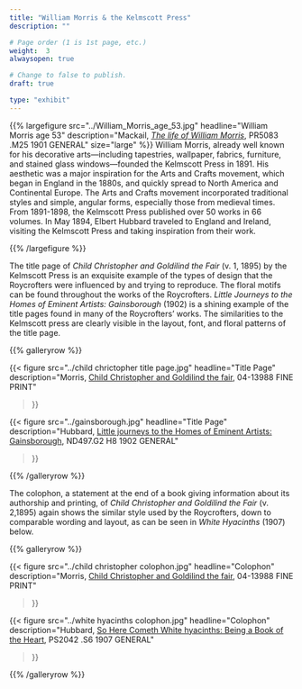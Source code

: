 ```yaml
---
title: "William Morris & the Kelmscott Press"
description: ""

# Page order (1 is 1st page, etc.)
weight:  3
alwaysopen: true

# Change to false to publish.
draft: true

type: "exhibit"
---
```


{{% largefigure src="../William_Morris_age_53.jpg"
                headline="William Morris age 53"
                description="Mackail, [*The life of William Morris*](https://bc-primo.hosted.exlibrisgroup.com/primo-explore/fulldisplay?docid=ALMA-BC21349101070001021&context=L&vid=bclib_new&search_scope=bcl&tab=bcl_only&lang=en_US), PR5083 .M25 1901 GENERAL"
                size="large" %}}
William Morris, already well known for his decorative arts—including tapestries, wallpaper, fabrics, furniture, and stained glass windows—founded the Kelmscott Press in 1891. His aesthetic was a major inspiration for the Arts and Crafts movement, which began in England in the 1880s, and quickly spread to North America and Continental Europe. The Arts and Crafts movement incorporated traditional styles and simple, angular forms, especially those from medieval times. From 1891-1898, the Kelmscott Press published over 50 works in 66 volumes. In May 1894, Elbert Hubbard traveled to England and Ireland, visiting the Kelmscott Press and taking inspiration from their work.

{{% /largefigure %}}



The title page of *Child Christopher and Goldilind the Fair* (v. 1, 1895) by the Kelmscott Press is an exquisite example of the types of design that the Roycrofters were influenced by and trying to reproduce. The floral motifs can be found throughout the works of the Roycrofters. *Little Journeys to the Homes of Eminent Artists: Gainsborough* (1902) is a shining example of the title pages found in many of the Roycrofters’ works. The similarities to the Kelmscott press are clearly visible in the layout, font, and floral patterns of the title page.





{{% galleryrow %}}

{{< figure src="../child chrictopher title page.jpg"
           headline="Title Page"
                description="Morris, [Child Christopher and Goldilind the fair](https://bc-primo.hosted.exlibrisgroup.com/primo-explore/fulldisplay?docid=ALMA-BC21324903000001021&context=L&vid=bclib_new&search_scope=lib_BURNS&tab=bcl_only&lang=en_US), 04-13988 FINE PRINT"
>}}

{{< figure src="../gainsborough.jpg"
           headline="Title Page"
                description="Hubbard, [Little journeys to the Homes of Eminent Artists: Gainsborough](https://bc-primo.hosted.exlibrisgroup.com/primo-explore/fulldisplay?docid=ALMA-BC21342177330001021&context=L&vid=bclib_new&search_scope=lib_BURNS&tab=bcl_only&lang=en_US), ND497.G2 H8 1902 GENERAL"
>}}


{{% /galleryrow %}}





The colophon, a statement at the end of a book giving information about its authorship and printing, of *Child Christopher and Goldilind the Fair* (v. 2,1895) again shows the similar style used by the Roycrofters, down to comparable wording and layout, as can be seen in *White Hyacinths* (1907) below.



{{% galleryrow %}}

{{< figure src="../child christopher colophon.jpg"
           headline="Colophon"
           description="Morris, [Child Christopher and Goldilind the fair](https://bc-primo.hosted.exlibrisgroup.com/primo-explore/fulldisplay?docid=ALMA-BC21324903000001021&context=L&vid=bclib_new&search_scope=lib_BURNS&tab=bcl_only&lang=en_US), 04-13988 FINE PRINT"
>}}

{{< figure src="../white hyacinths colophon.jpg"
           headline="Colophon"
           description="Hubbard, [So Here Cometh White hyacinths: Being a Book of the Heart](https://bc-primo.hosted.exlibrisgroup.com/primo-explore/fulldisplay?docid=ALMA-BC21334388030001021&context=L&vid=bclib_new&search_scope=lib_BURNS&tab=bcl_only&lang=en_US), PS2042 .S6 1907 GENERAL"
>}}


{{% /galleryrow %}}
